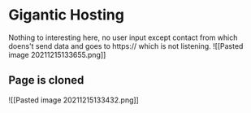 # Gigantic Hosting
Nothing to interesting here, no user input except contact from which doens't send data and goes to https:// which is not listening.
![[Pasted image 20211215133655.png]]

## Page is cloned
![[Pasted image 20211215133432.png]]


